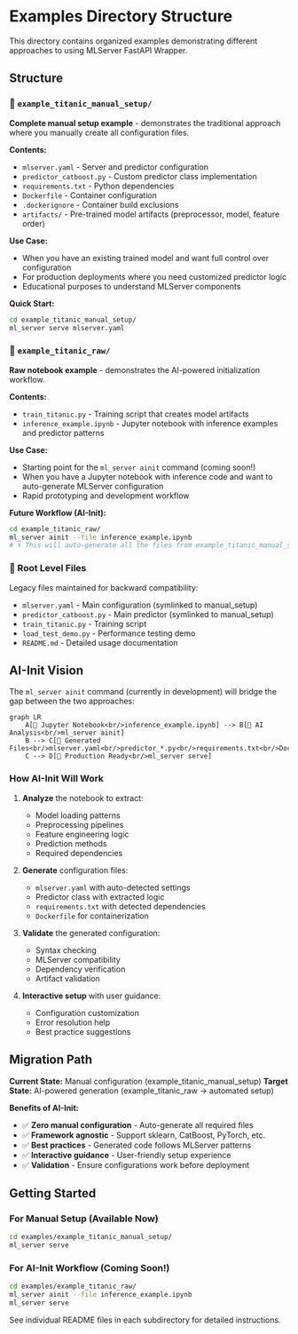 # Examples Directory Structure

This directory contains organized examples demonstrating different approaches to using MLServer FastAPI Wrapper.

## Structure

### 📁 `example_titanic_manual_setup/`
**Complete manual setup example** - demonstrates the traditional approach where you manually create all configuration files.

**Contents:**
- `mlserver.yaml` - Server and predictor configuration
- `predictor_catboost.py` - Custom predictor class implementation
- `requirements.txt` - Python dependencies
- `Dockerfile` - Container configuration
- `.dockerignore` - Container build exclusions
- `artifacts/` - Pre-trained model artifacts (preprocessor, model, feature order)

**Use Case:**
- When you have an existing trained model and want full control over configuration
- For production deployments where you need customized predictor logic
- Educational purposes to understand MLServer components

**Quick Start:**
```bash
cd example_titanic_manual_setup/
ml_server serve mlserver.yaml
```

### 📁 `example_titanic_raw/`
**Raw notebook example** - demonstrates the AI-powered initialization workflow.

**Contents:**
- `train_titanic.py` - Training script that creates model artifacts
- `inference_example.ipynb` - Jupyter notebook with inference examples and predictor patterns

**Use Case:**
- Starting point for the `ml_server ainit` command (coming soon!)
- When you have a Jupyter notebook with inference code and want to auto-generate MLServer configuration
- Rapid prototyping and development workflow

**Future Workflow (AI-Init):**
```bash
cd example_titanic_raw/
ml_server ainit --file inference_example.ipynb
# ⬆️ This will auto-generate all the files from example_titanic_manual_setup/
```

### 📁 Root Level Files
Legacy files maintained for backward compatibility:
- `mlserver.yaml` - Main configuration (symlinked to manual_setup)
- `predictor_catboost.py` - Main predictor (symlinked to manual_setup)
- `train_titanic.py` - Training script
- `load_test_demo.py` - Performance testing demo
- `README.md` - Detailed usage documentation

## AI-Init Vision

The `ml_server ainit` command (currently in development) will bridge the gap between the two approaches:

```mermaid
graph LR
    A[📓 Jupyter Notebook<br/>inference_example.ipynb] --> B[🤖 AI Analysis<br/>ml_server ainit]
    B --> C[📁 Generated Files<br/>mlserver.yaml<br/>predictor_*.py<br/>requirements.txt<br/>Dockerfile]
    C --> D[🚀 Production Ready<br/>ml_server serve]
```

### How AI-Init Will Work

1. **Analyze** the notebook to extract:
   - Model loading patterns
   - Preprocessing pipelines
   - Feature engineering logic
   - Prediction methods
   - Required dependencies

2. **Generate** configuration files:
   - `mlserver.yaml` with auto-detected settings
   - Predictor class with extracted logic
   - `requirements.txt` with detected dependencies
   - `Dockerfile` for containerization

3. **Validate** the generated configuration:
   - Syntax checking
   - MLServer compatibility
   - Dependency verification
   - Artifact validation

4. **Interactive setup** with user guidance:
   - Configuration customization
   - Error resolution help
   - Best practice suggestions

## Migration Path

**Current State:** Manual configuration (example_titanic_manual_setup)
**Target State:** AI-powered generation (example_titanic_raw → automated setup)

**Benefits of AI-Init:**
- ✅ **Zero manual configuration** - Auto-generate all required files
- ✅ **Framework agnostic** - Support sklearn, CatBoost, PyTorch, etc.
- ✅ **Best practices** - Generated code follows MLServer patterns
- ✅ **Interactive guidance** - User-friendly setup experience
- ✅ **Validation** - Ensure configurations work before deployment

## Getting Started

### For Manual Setup (Available Now)
```bash
cd examples/example_titanic_manual_setup/
ml_server serve
```

### For AI-Init Workflow (Coming Soon!)
```bash
cd examples/example_titanic_raw/
ml_server ainit --file inference_example.ipynb
ml_server serve
```

See individual README files in each subdirectory for detailed instructions.